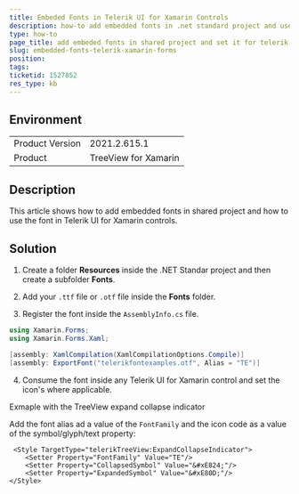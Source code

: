 ```yaml
---
title: Embeded Fonts in Telerik UI for Xamarin Controls
description: how-to add embedded fonts in .net standard project and use it
type: how-to
page_title: add embeded fonts in shared project and set it for telerik xamarin controls
slug: embedded-fonts-telerik-xamarin-forms
position: 
tags: 
ticketid: 1527852
res_type: kb
---
```


## Environment
<table>
	<tbody>
		<tr>
			<td>Product Version</td>
			<td>2021.2.615.1</td>
		</tr>
		<tr>
			<td>Product</td>
			<td>TreeView for Xamarin</td>
		</tr>
	</tbody>
</table>


## Description

This article shows how to add embedded fonts in shared project and how to use the font in Telerik UI for Xamarin controls. 

## Solution

1. Create a folder **Resources** inside the .NET Standar project and then create a subfolder **Fonts**.

2. Add your `.ttf` file or `.otf` file inside the **Fonts** folder.

3. Register the font inside the `AssemblyInfo.cs` file.

```C#
using Xamarin.Forms;
using Xamarin.Forms.Xaml;

[assembly: XamlCompilation(XamlCompilationOptions.Compile)]
[assembly: ExportFont("telerikfontexamples.otf", Alias = "TE")]
```

4. Consume the font inside any Telerik UI for Xamarin control and set the icon's where applicable. 

Exmaple with the TreeView expand collapse indicator

Add the font alias ad a value of the `FontFamily` and the icon code as a value of the symbol/glyph/text property:

```XAML
 <Style TargetType="telerikTreeView:ExpandCollapseIndicator">
    <Setter Property="FontFamily" Value="TE"/>
    <Setter Property="CollapsedSymbol" Value="&#xE824;"/>
    <Setter Property="ExpandedSymbol" Value="&#xE80D;"/>
</Style>
```
